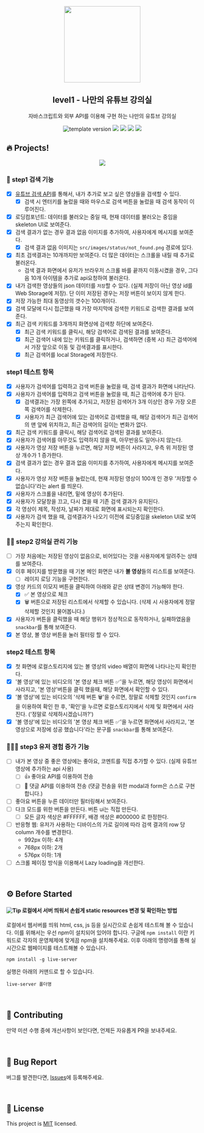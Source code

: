 <p align="middle" >
  <img width="200px;" src="./src/images/readme/laptop_with_youtube_logo.png"/>
</p>
<h2 align="middle">level1 - 나만의 유튜브 강의실</h2>
<p align="middle">자바스크립트와 외부 API를 이용해 구현 하는 나만의 유튜브 강의실</p>
<p align="middle">
  <img src="https://img.shields.io/badge/version-1.0.0-blue?style=flat-square" alt="template version"/>
  <img src="https://img.shields.io/badge/language-html-red.svg?style=flat-square"/>
  <img src="https://img.shields.io/badge/language-css-blue.svg?style=flat-square"/>
  <img src="https://img.shields.io/badge/language-js-yellow.svg?style=flat-square"/>
  <a href="https://github.com/daybrush/moveable/blob/master/LICENSE" target="_blank">
    <img src="https://img.shields.io/github/license/daybrush/moveable.svg?style=flat-square&label=license&color=08CE5D"/>
  </a>
</p>

## 🔥 Projects!

<p align="middle">
  <img src="./src/images/readme/youtube_classroom_preview.png">
</p>

### 🎯 step1 검색 기능

- [x] [유튜브 검색 API](https://developers.google.com/youtube/v3/getting-started?hl=ko)를 통해서, 내가 추가로 보고 싶은 영상들을 검색할 수 있다.
  - [x] 검색 시 엔터키를 눌렀을 때와 마우스로 검색 버튼을 눌렀을 때 검색 동작이 이루어진다.
- [x] 로딩컴포넌트: 데이터를 불러오는 중일 때, 현재 데이터를 불러오는 중임을 skeleton UI로 보여준다.
- [x] 검색 결과가 없는 경우 결과 없음 이미지를 추가하여, 사용자에게 메시지를 보여준다.
  - [x] 검색 결과 없음 이미지는 `src/images/status/not_found.png` 경로에 있다.
- [x] 최초 검색결과는 10개까지만 보여준다. 더 많은 데이터는 스크롤을 내릴 때 추가로 불러온다.
  - 검색 결과 화면에서 유저가 브라우저 스크롤 바를 끝까지 이동시켰을 경우, 그다음 10개 아이템을 추가로 api요청하여 불러온다.
- [x] 내가 검색한 영상들의 json 데이터를 `저장`할 수 있다. (실제 저장이 아닌 영상 id를 Web Storage에 저장). 단 이미 저장된 경우는 저장 버튼이 보이지 않게 한다.
- [x] 저장 가능한 최대 동영상의 갯수는 100개이다.
- [x] 검색 모달에 다시 접근했을 때 가장 마지막에 검색한 키워드로 검색한 결과를 보여준다.
- [x] 최근 검색 키워드를 3개까지 화면상에 검색창 하단에 보여준다.
  - [x] 최근 검색 키워드를 클릭시, 해당 검색어로 검색된 결과를 보여준다.
  - [x] 최근 검색어 내에 있는 키워드를 클릭하거나, 검색하면 (중복 시) 최근 검색어에서 가장 앞으로 이동 및 검색결과를 표시한다.
  - [x] 최근 검색어를 local Storage에 저장한다.

### step1 테스트 항목

- [x] 사용자가 검색어를 입력하고 검색 버튼을 눌렀을 때, 검색 결과가 화면에 나타난다.
- [x] 사용자가 검색어를 입력하고 검색 버튼을 눌렀을 때, 최근 검색어에 추가 된다.
  - [x] 검색결과는 가장 왼쪽에 추가되고, 저장된 검색어가 3개 이상인 경우 가장 오른쪽 검색어를 삭제한다.
  - [x] 사용자가 최근 검색어에 있는 검색어로 검색했을 때, 해당 검색어가 최근 검색어의 맨 앞에 위치하고, 최근 검색어의 길이는 변화가 없다.
- [x] 최근 검색 키워드를 클릭시, 해당 검색어로 검색된 결과를 보여준다.
- [x] 사용자가 검색어를 아무것도 입력하지 않을 때, 아무반응도 일어나지 않는다.
- [x] 사용자가 영상 저장 버튼을 누르면, 해당 저장 버튼이 사라지고, 우측 위 저장된 영상 개수가 1 증가한다.
- [x] 검색 결과가 없는 경우 결과 없음 이미지를 추가하여, 사용자에게 메시지를 보여준다.
- [x] 사용자가 영상 저장 버튼을 눌렀는데, 현재 저장된 영상이 100개 인 경우 '저장할 수 없습니다'라는 alert 를 띄운다.
- [x] 사용자가 스크롤을 내리면, 밑에 영상이 추가된다.
- [x] 사용자가 모달창을 끄고, 다시 켰을 때 기존 검색 결과가 유지된다.
- [x] 각 영상이 제목, 작성자, 날짜가 제대로 화면에 표시되는지 확인한다.
- [x] 사용자가 검색 했을 때, 검색결과가 나오기 이전에 로딩중임을 skeleton UI로 보여주는지 확인한다.

### 🎯🎯 step2 강의실 관리 기능

- [ ] 가장 처음에는 저장된 영상이 없음으로, 비어있다는 것을 사용자에게 알려주는 상태를 보여준다.
- [x] 이후 페이지를 방문했을 때 기본 메인 화면은 내가 **볼 영상**들의 리스트를 보여준다.
  - [ ] 레이지 로딩 기능을 구현한다.
- [x] 영상 카드의 이모지 버튼을 클릭하여 아래와 같은 상태 변경이 가능해야 한다.
  - [x] ✅ 본 영상으로 체크
  - [x] 🗑️ 버튼으로 저장된 리스트에서 삭제할 수 있습니다. (삭제 시 사용자에게 정말 삭제할 것인지 물어봅니다.)
- [x] 사용자가 버튼을 클릭했을 때 해당 행위가 정상적으로 동작하거나, 실패하였음을 `snackbar`를 통해 보여준다.
- [x] 본 영상, 볼 영상 버튼을 눌러 필터링 할 수 있다.

### step2 테스트 항목

- [x] 첫 화면에 로컬스토리지에 있는 볼 영상의 video 배열이 화면에 나타나는지 확인한다.
- [x] '볼 영상'에 있는 비디오의 '본 영상 체크 버튼 ✅'을 누르면, 해당 영상이 화면에서 사라지고, '본 영상'버튼을 클릭 했을때, 해당 화면에서 확인할 수 있다.
- [x] '볼 영상'에 있는 비디오의 '삭제 버튼 🗑️'을 수르면, 정말로 삭제할 것인지 `confirm` 을 이용하여 확인 한 후, '확인'을 누르면 로컬스토리지에서 삭제 및 화면에서 사라진다. ('정말로 삭제하시겠습니까?')
- [x] '볼 영상'에 있는 비디오의 '본 영상 체크 버튼 ✅'을 누르면 화면에서 사라지고, '본영상으로 저장에 성공 했습니다'라는 문구를 `snackbar`를 통해 보여준다.

### 🎯🎯🎯 step3 유저 경험 증가 기능

- [ ] 내가 본 영상 중 좋은 영상에는 좋아요, 코멘트를 직접 추가할 수 있다. (실제 유튜브 영상에 추가하는 api 사용)
  - [ ] 👍 좋아요 API를 이용하여 전송
  - [ ] 💬 댓글 API를 이용하여 전송 (댓글 전송을 위한 modal과 form은 스스로 구현합니다.)
- [ ] 좋아요 버튼을 누른 데이터만 필터링해서 보여준다.
- [ ] 다크 모드를 위한 버튼을 만든다. 버튼 ui는 직접 만든다.
  - [ ] 모든 글자 색상은 #FFFFFF, 배경 색상은 #000000 로 한정한다.
- [ ] 반응형 웹: 유저가 사용하는 디바이스의 가로 길이에 따라 검색 결과의 row 당 column 개수를 변경한다.
  - 992px 이하: 4개
  - 768px 이하: 2개
  - 576px 이하: 1개
- [ ] 스크롤 페이징 방식을 이용해서 Lazy loading을 개선한다.

<br>

## ⚙️ Before Started

#### <img alt="Tip" src="https://img.shields.io/static/v1.svg?label=&message=Tip&style=flat-square&color=673ab8"> 로컬에서 서버 띄워서 손쉽게 static resources 변경 및 확인하는 방법

로컬에서 웹서버를 띄워 html, css, js 등을 실시간으로 손쉽게 테스트해 볼 수 있습니다. 이를 위해서는 우선 npm이 설치되어 있어야 합니다. 구글에 `npm install` 이란 키워드로 각자의 운영체제에 맞게끔 npm을 설치해주세요. 이후 아래의 명령어를 통해 실시간으로 웹페이지를 테스트해볼 수 있습니다.

```
npm install -g live-server
```

실행은 아래의 커맨드로 할 수 있습니다.

```
live-server 폴더명
```

<br>

## 👏 Contributing

만약 미션 수행 중에 개선사항이 보인다면, 언제든 자유롭게 PR을 보내주세요.

<br>

## 🐞 Bug Report

버그를 발견한다면, [Issues](https://github.com/woowacourse/javascript-youtube-classroom/issues)에 등록해주세요.

<br>

## 📝 License

This project is [MIT](https://github.com/woowacourse/javascript-youtube-classroom/blob/main/LICENSE) licensed.
